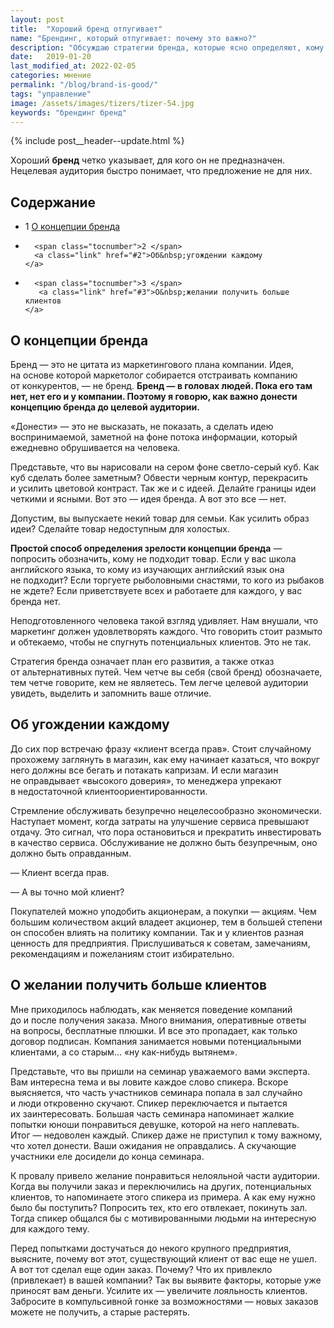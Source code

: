 ```yaml
---
layout: post
title:  "Хороший бренд отпугивает"
name: "Брендинг, который отпугивает: почему это важно?"
description: "Обсуждаю стратегии бренда, которые ясно определяют, кому он&nbsp;не&nbsp;подходит, и&nbsp;как это может помочь вам привлекать правильную аудиторию."
date:   2019-01-20
last_modified_at: 2022-02-05
categories: мнение
permalink: "/blog/brand-is-good/"
tags: "управление"
image: /assets/images/tizers/tizer-54.jpg
keywords: "брендинг бренд"
---
```


{% include post__header--update.html %}

<p>Хороший <b>бренд</b> четко указывает, для кого он&nbsp;не&nbsp;предназначен. Нецелевая аудитория быстро понимает, что предложение не&nbsp;для них.</p>


<nav class="toc">
 <h2 class="toc__title">Содержание</h2>
 <ul class="additive-spacing">
      <li>       
        <span class="tocnumber">1 </span>
         <a class="link" href="#1">О&nbsp;концепции бренда
        </a>
      </li>



  <li>
    
      <span class="tocnumber">2 </span>
      <a class="link" href="#2">Об&nbsp;угождении каждому
    </a>
  </li>
  <li>
   
      <span class="tocnumber">3 </span>
       <a class="link" href="#3">О&nbsp;желании получить больше клиентов
    </a>
  </li>

     
</ul>
</nav>



<section class="row-gap--m" id="1">
<h2 class="section__title h1 bold ">О&nbsp;концепции бренда</h2>
<p>Бренд&nbsp;— это не&nbsp;цитата из&nbsp;маркетингового плана компании. Идея, на&nbsp;основе которой маркетолог собирается отстраивать компанию от&nbsp;конкурентов,&nbsp;— не&nbsp;бренд. <strong>Бренд&nbsp;— в&nbsp;головах людей. Пока его там нет, нет его и&nbsp;у&nbsp;компании. Поэтому я&nbsp;говорю, как важно донести концепцию бренда до&nbsp;целевой аудитории.</strong></p>
<p>«Донести»&nbsp;— это не&nbsp;высказать, не&nbsp;показать, а&nbsp;сделать идею воспринимаемой, заметной на&nbsp;фоне потока информации, который ежедневно обрушивается на&nbsp;человека.</p>



<p>Представьте, что вы&nbsp;нарисовали на&nbsp;сером фоне светло-серый куб. Как куб сделать более заметным? Обвести черным контур, перекрасить и&nbsp;усилить цветовой контраст. Так&nbsp;же и&nbsp;с&nbsp;идеей. Делайте границы идеи четкими и&nbsp;ясными. Вот это&nbsp;— идея бренда. А&nbsp;вот это все&nbsp;— нет.</p>
<p>Допустим, вы&nbsp;выпускаете некий товар для семьи. Как усилить образ идеи? Сделайте товар недоступным для холостых.</p>

<p><strong>Простой способ определения зрелости концепции бренда</strong>&nbsp;— попросить обозначить, кому не&nbsp;подходит товар. Если у&nbsp;вас школа английского языка, то&nbsp;кому из&nbsp;изучающих английский язык она не&nbsp;подходит? Если торгуете рыболовными снастями, то&nbsp;кого из&nbsp;рыбаков не&nbsp;ждете? Если приветствуете всех и&nbsp;работаете для каждого, у&nbsp;вас бренда нет.</p>
<p>Неподготовленного человека такой взгляд удивляет. Нам внушали, что маркетинг должен удовлетворять каждого. Что говорить стоит размыто и&nbsp;обтекаемо, чтобы не&nbsp;спугнуть потенциальных клиентов. Это не&nbsp;так.</p>

<p class="post__note">Стратегия бренда означает план его развития, а&nbsp;также отказ от&nbsp;альтернативных путей. Чем четче вы&nbsp;себя (свой бренд) обозначаете, тем четче говорите, кем не&nbsp;являетесь. Тем легче целевой аудитории увидеть, выделить и&nbsp;запомнить ваше отличие.</p>
</section>




<section class="row-gap--m" id="2">
<h2 class="section__title h1 bold ">Об&nbsp;угождении каждому</h2>



<p>До&nbsp;сих пор встречаю фразу «клиент всегда прав». Стоит случайному прохожему заглянуть в&nbsp;магазин, как ему начинает казаться, что вокруг него должны все бегать и&nbsp;потакать капризам. И&nbsp;если магазин не&nbsp;оправдывает «высокого доверия», то&nbsp;менеджера упрекают в&nbsp;недостаточной клиентоориентированности.</p>
<p>Стремление обслуживать безупречно нецелесообразно экономически. Наступает момент, когда затраты на&nbsp;улучшение сервиса превышают отдачу. Это сигнал, что пора остановиться и&nbsp;прекратить инвестировать в&nbsp;качество сервиса. Обслуживание не&nbsp;должно быть безупречным, оно должно быть оправданным.</p>
<div class="extract">
<p>—&nbsp;Клиент всегда прав.</p>
<p>—&nbsp;А&nbsp;вы&nbsp;точно мой клиент?</p>
</div>
<p>Покупателей можно уподобить акционерам, а&nbsp;покупки&nbsp;— акциям. Чем большим количеством акций владеет акционер, тем в&nbsp;большей степени он&nbsp;способен влиять на&nbsp;политику компании. Так и&nbsp;у&nbsp;клиентов разная ценность для предприятия. Прислушиваться к&nbsp;советам, замечаниям, рекомендациям и&nbsp;пожеланиям стоит избирательно.</p>
</section>

<section class="row-gap--m" id="3">
<h2 class="section__title h1 bold ">О&nbsp;желании получить больше клиентов</h2>
<p>Мне приходилось наблюдать, как меняется поведение компаний до&nbsp;и&nbsp;после получения заказа. Много внимания, оперативные ответы на&nbsp;вопросы, бесплатные плюшки. И&nbsp;все это пропадает, как только договор подписан. Компания занимается новыми потенциальными клиентами, а&nbsp;со&nbsp;старым... «ну&nbsp;как-нибудь вытянем».</p>
<p>Представьте, что вы&nbsp;пришли на&nbsp;семинар уважаемого вами эксперта. Вам интересна тема и&nbsp;вы&nbsp;ловите каждое слово спикера. Вскоре выясняется, что часть участников семинара попала в&nbsp;зал случайно и&nbsp;люди откровенно скучают. Спикер переключается и&nbsp;пытается их&nbsp;заинтересовать. Большая часть семинара напоминает жалкие попытки юноши понравиться девушке, которой на&nbsp;него наплевать. Итог&nbsp;— недоволен каждый. Спикер даже не&nbsp;приступил к&nbsp;тому важному, что хотел донести. Ваши ожидания не&nbsp;оправдались. А&nbsp;скучающие участники еле досидели до&nbsp;конца семинара. </p>

<p>К&nbsp;провалу привело желание понравиться нелояльной части аудитории. Когда вы&nbsp;получили заказ и&nbsp;переключились на&nbsp;других, потенциальных клиентов, то&nbsp;напоминаете этого спикера из&nbsp;примера. А как ему нужно было&nbsp;бы поступить? Попросить тех, кто его отвлекает, покинуть зал. Тогда спикер&nbsp;общался&nbsp;бы с&nbsp;мотивированными людьми на&nbsp;интересную для каждого тему. </p>
<p>Перед попытками достучаться до&nbsp;некого крупного предприятия, выясните, почему вот этот, существующий клиент от&nbsp;вас еще не&nbsp;ушел. А&nbsp;вот тот сделал еще один заказ. Почему? Что их&nbsp;привлекло (привлекает) в&nbsp;вашей компании? Так вы&nbsp;выявите факторы, которые уже приносят вам деньги. Усилите их&nbsp;— увеличите лояльность клиентов. Забросите в&nbsp;компульсивной гонке за&nbsp;возможностями&nbsp;— новых заказов можете не&nbsp;получить, а&nbsp;старые растерять.</p>
</section>

